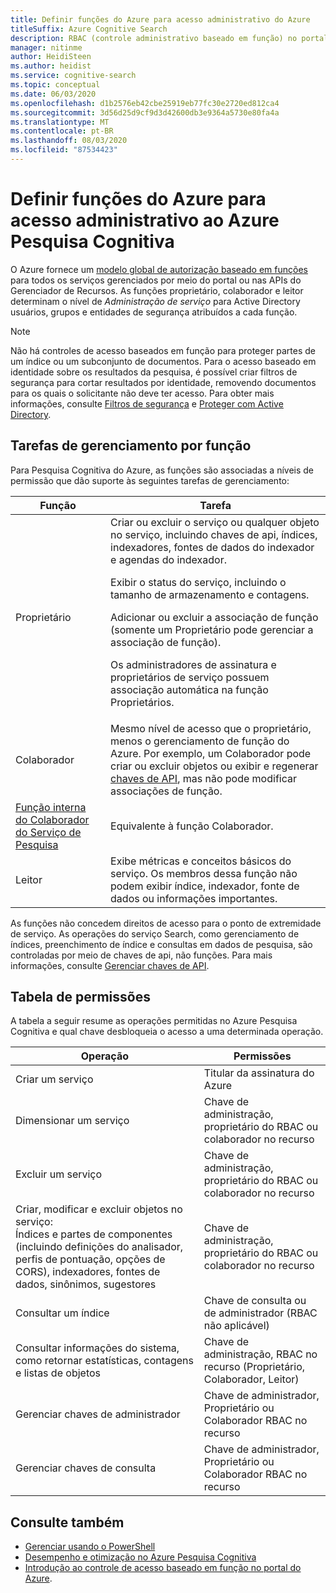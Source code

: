 ```yaml
---
title: Definir funções do Azure para acesso administrativo do Azure
titleSuffix: Azure Cognitive Search
description: RBAC (controle administrativo baseado em função) no portal do Azure para controlar e delegar tarefas administrativas para o gerenciamento de Pesquisa Cognitiva do Azure.
manager: nitinme
author: HeidiSteen
ms.author: heidist
ms.service: cognitive-search
ms.topic: conceptual
ms.date: 06/03/2020
ms.openlocfilehash: d1b2576eb42cbe25919eb77fc30e2720ed812ca4
ms.sourcegitcommit: 3d56d25d9cf9d3d42600db3e9364a5730e80fa4a
ms.translationtype: MT
ms.contentlocale: pt-BR
ms.lasthandoff: 08/03/2020
ms.locfileid: "87534423"
---
```

# <a name="set-azure-roles-for-administrative-access-to-azure-cognitive-search"></a>Definir funções do Azure para acesso administrativo ao Azure Pesquisa Cognitiva

O Azure fornece um [modelo global de autorização baseado em funções](../role-based-access-control/role-assignments-portal.md) para todos os serviços gerenciados por meio do portal ou nas APIs do Gerenciador de Recursos. As funções proprietário, colaborador e leitor determinam o nível de *Administração de serviço* para Active Directory usuários, grupos e entidades de segurança atribuídos a cada função. 

> [!Note]
> Não há controles de acesso baseados em função para proteger partes de um índice ou um subconjunto de documentos. Para o acesso baseado em identidade sobre os resultados da pesquisa, é possível criar filtros de segurança para cortar resultados por identidade, removendo documentos para os quais o solicitante não deve ter acesso. Para obter mais informações, consulte [Filtros de segurança](search-security-trimming-for-azure-search.md) e [Proteger com Active Directory](search-security-trimming-for-azure-search-with-aad.md).

## <a name="management-tasks-by-role"></a>Tarefas de gerenciamento por função

Para Pesquisa Cognitiva do Azure, as funções são associadas a níveis de permissão que dão suporte às seguintes tarefas de gerenciamento:

| Função | Tarefa |
| --- | --- |
| Proprietário |Criar ou excluir o serviço ou qualquer objeto no serviço, incluindo chaves de api, índices, indexadores, fontes de dados do indexador e agendas do indexador.<p>Exibir o status do serviço, incluindo o tamanho de armazenamento e contagens.<p>Adicionar ou excluir a associação de função (somente um Proprietário pode gerenciar a associação de função).<p>Os administradores de assinatura e proprietários de serviço possuem associação automática na função Proprietários. |
| Colaborador |Mesmo nível de acesso que o proprietário, menos o gerenciamento de função do Azure. Por exemplo, um Colaborador pode criar ou excluir objetos ou exibir e regenerar [chaves de API](search-security-api-keys.md), mas não pode modificar associações de função. |
| [Função interna do Colaborador do Serviço de Pesquisa](https://docs.microsoft.com/azure/role-based-access-control/built-in-roles#search-service-contributor) | Equivalente à função Colaborador. |
| Leitor |Exibe métricas e conceitos básicos do serviço. Os membros dessa função não podem exibir índice, indexador, fonte de dados ou informações importantes.  |

As funções não concedem direitos de acesso para o ponto de extremidade de serviço. As operações do serviço Search, como gerenciamento de índices, preenchimento de índice e consultas em dados de pesquisa, são controladas por meio de chaves de api, não funções. Para mais informações, consulte [Gerenciar chaves de API](search-security-api-keys.md).

## <a name="permissions-table"></a>Tabela de permissões

A tabela a seguir resume as operações permitidas no Azure Pesquisa Cognitiva e qual chave desbloqueia o acesso a uma determinada operação.

| Operação | Permissões |
|-----------|-------------------------|
| Criar um serviço | Titular da assinatura do Azure |
| Dimensionar um serviço | Chave de administração, proprietário do RBAC ou colaborador no recurso  |
| Excluir um serviço | Chave de administração, proprietário do RBAC ou colaborador no recurso |
| Criar, modificar e excluir objetos no serviço: <br>Índices e partes de componentes (incluindo definições do analisador, perfis de pontuação, opções de CORS), indexadores, fontes de dados, sinônimos, sugestores | Chave de administração, proprietário do RBAC ou colaborador no recurso |
| Consultar um índice | Chave de consulta ou de administrador (RBAC não aplicável) |
| Consultar informações do sistema, como retornar estatísticas, contagens e listas de objetos | Chave de administração, RBAC no recurso (Proprietário, Colaborador, Leitor) |
| Gerenciar chaves de administrador | Chave de administrador, Proprietário ou Colaborador RBAC no recurso |
| Gerenciar chaves de consulta |  Chave de administrador, Proprietário ou Colaborador RBAC no recurso  |

## <a name="see-also"></a>Consulte também

+ [Gerenciar usando o PowerShell](search-manage-powershell.md) 
+ [Desempenho e otimização no Azure Pesquisa Cognitiva](search-performance-optimization.md)
+ [Introdução ao controle de acesso baseado em função no portal do Azure](../role-based-access-control/overview.md).